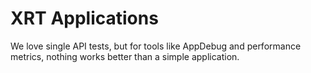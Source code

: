 # XRT Applications

We love single API tests, but for tools like AppDebug and performance metrics, nothing works better than a simple application.